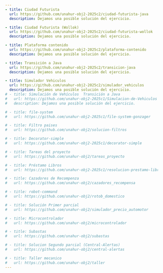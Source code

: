 ```yaml
---
- title: Ciudad Futurista
  url: https://github.com/unahur-obj2-2025c2/ciudad-futurista-java
  description: Dejamos una posible solución del ejercicio.

- title: Ciudad Futurista (Wollok)
  url: https://github.com/unahur-obj2-2025c2/ciudad-futurista-wollok
  description: Dejamos una posible solución del ejercicio.

- title: Plataforma contenido
  url: https://github.com/unahur-obj2-2025c2/plataforma-contenido
  description: Dejamos una posible solución del ejercicio.

- title: Transición a Java
  url: https://github.com/unahur-obj2-2025c2/transicion-java
  description: Dejamos una posible solución del ejercicio.

- title: Simulador Vehiculos
  url: https://github.com/unahur-obj2-2025c2/simulador_vehiculos
  description: Dejamos una posible solución del ejercicio.
# - title: Simulación de Vehículos  Transición a Java
#   url: https://github.com/unahur-obj2-2025c1/Simulacion-de-Vehiculos
#   description: Dejamos una posible solución del ejercicio.

# - title: file-system
#   url: https://github.com/unahur-obj2-2025c1/file-system-gonzager

# - title: Filtro paises
#   url: https://github.com/unahur-obj2/solucion-filtros

# - title: Decorator-simple
#   url: https://github.com/unahur-obj2-2025c1/decorator-simple

# - title: Tareas del proyecto
#   url: https://github.com/unahur-obj2/tareas_proyecto

# - title: Préstamo Libros
#   url: https://github.com/unahur-obj2-2025c1/resolucion-prestamo-libros

# - title: Cazadores de Recompenza
#   url: https://github.com/unahur-obj2/cazadores_recompensa

# - title: robot-command
#   url: https://github.com/unahur-obj2/rotob_domestico

# - title: Solución Primer parcial
#   url: https://github.com/unahur-obj2/simulador_precio_automotor

# - title: Microcontrolador
#   url: https://github.com/unahur-obj2/microcontrolador

# - title: Subastas
#   url: https://github.com/unahur-obj2/subastas

# - title: Solucion Segundo parcial (Central-Alertas)
#   url: https://github.com/unahur-obj2/central-alertas

# - title: Taller mecanico
#   url: https://github.com/unahur-obj2/taller
---
```

